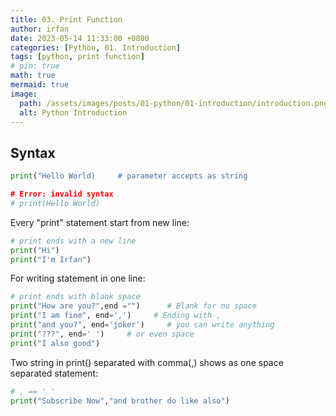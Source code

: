 ```yaml
---
title: 03. Print Function
author: irfan
date: 2023-05-14 11:33:00 +0800
categories: [Python, 01. Introduction]
tags: [python, print function]
# pin: true
math: true
mermaid: true
image:
  path: /assets/images/posts/01-python/01-introduction/introduction.png
  alt: Python Introduction
---
```


## Syntax


```py
print("Hello World)     # parameter accepts as string

# Error: invalid syntax
# print(Hello World)
```

Every "print" statement start from new line:
```py
# print ends with a new line 
print("Hi")
print("I'm Irfan")
```

For writing statement in one line:
```py
# print ends with blank space
print("How are you?",end ="")      # Blank for no space
print("I am fine", end=',')     # Ending with ,
print("and you?", end='joker')     # you can write anything
print("???", end=' ')     # or even space
print("I also good")
```

Two string in print() separated with comma(,) shows as one space separated statement:
```py
# , == ' '
print("Subscribe Now","and brother do like also")
```

